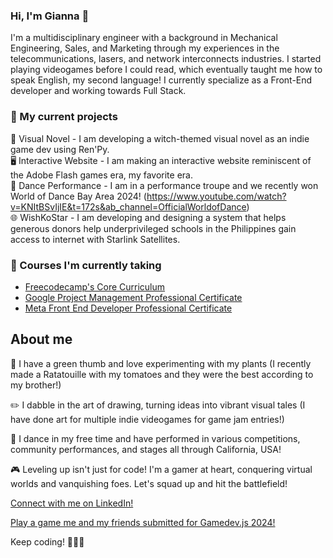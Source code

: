 ### Hi, I'm Gianna 👋

I'm a multidisciplinary engineer with a background in Mechanical Engineering, Sales, and Marketing through my experiences in the telecommunications, lasers, and network interconnects industries. I started playing videogames before I could read, which eventually taught me how to speak English, my second language! I currently specialize as a Front-End developer and working towards Full Stack.

### 🔭 My current projects
🧙 Visual Novel - I am developing a witch-themed visual novel as an indie game dev using Ren'Py. <br>
🖥️ Interactive Website - I am making an interactive website reminiscent of the Adobe Flash games era, my favorite era.<br>
💃 Dance Performance - I am in a performance troupe and we recently won World of Dance Bay Area 2024! (https://www.youtube.com/watch?v=KNItBSvIjIE&t=172s&ab_channel=OfficialWorldofDance)<br>
🌐 WishKoStar - I am developing and designing a system that helps generous donors help underprivileged schools in the Philippines gain access to internet with Starlink Satellites.


### 📖 Courses I'm currently taking
* [Freecodecamp's Core Curriculum](https://www.freecodecamp.org/learn/)
* [Google Project Management Professional Certificate](https://www.coursera.org/professional-certificates/google-project-management)
* [Meta Front End Developer Professional Certificate](https://www.coursera.org/professional-certificates/meta-front-end-developer?)



## About me
🌱 I have a green thumb and love experimenting with my plants (I recently made a Ratatouille with my tomatoes and they were the best according to my brother!)

✏️ I dabble in the art of drawing, turning ideas into vibrant visual tales (I have done art for multiple indie videogames for game jam entries!)

💃 I dance in my free time and have performed in various competitions, community performances, and stages all through California, USA!

🎮 Leveling up isn't just for code! I'm a gamer at heart, conquering virtual worlds and vanquishing foes. Let's squad up and hit the battlefield!

[Connect with me on LinkedIn!](https://www.linkedin.com/in/giannacalderon/)

[Play a game me and my friends submitted for Gamedev.js 2024!](https://lotus-1.itch.io/let-him-brew)

Keep coding! 🚀💃🌱
<!--
**gvc222/gvc222** is a ✨ _special_ ✨ repository because its `README.md` (this file) appears on your GitHub profile.

Here are some ideas to get you started:

- 🔭 I’m currently working on ...
- 🌱 I’m currently learning ...
- 👯 I’m looking to collaborate on ...
- 🤔 I’m looking for help with ...
- 💬 Ask me about ...
- 📫 How to reach me: ...
- 😄 Pronouns: ...
- ⚡ Fun fact: ...
-->

<!--
Technology
Front End: HTML5, CSS, JavaScript, React
BackEnd: Express, Node.js, PostgreSQL, MongoDB, Mongoose
Misc: VSCode, Figma, npm, Docker
-->
